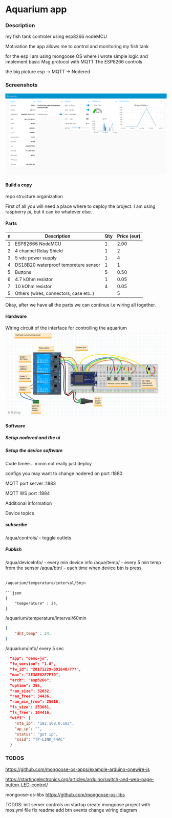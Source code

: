 Aquarium app
======

### Description

my fish tank controler using esp8266 nodeMCU

Motivation
the app allows me to control and monitoring my fish tank

for the esp i am using mongoose OS
where i wrote simple logic and implement basic Msg protocol with MQTT
The ESP8266 controls

the big picture
esp -> MQTT -> Nodered

### Screenshots

![aqua-dashboard-ui](/docs/aqua-dashboard-ui.PNG "dashboard")

#### Build a copy

repo structure organization

First of all you will need a place where to deploy the project. I am using raspberry pi, but it can be whatever else.

#### Parts
| n | Description  | Qty | Price (eur)
| --- | --- | --- |--- |
| 1 | ESP82666 NodeMCU | 1 | 2.00 |
| 2 | 4 channel Relay Shield | 1 | 2 |
| 3 | 5 vdc power supply | 1 | 4 |
| 4 | DS18B20 waterproof tempreture sensor | 1 | 1 |
| 5 | Buttons | 5 | 0.50 |
| 6 | 4.7 kOhm resistor | 1 | 0.05 |
| 7 | 10 kOhm resistor | 4 | 0.05 |
| 5 | Others (wires, connectors, case etc..) |  | 5 |

Okay, after we have all the parts we can continue i.e wiring all together.

#### Hardware

Wiring circuit of the interface for controlling the aquarium
![wiring-circuit](/docs/wiring-circuit.PNG "wiring circuit")

#### Software

##### Setup nodered and the ui

##### Setup the device software

Code timee... mmm not really just deploy

configs you may want to change
nodered on port :1880

MQTT port server :1883

MQTT WS port :1884

Additional information

Device topics

##### subscribe

/aqua/controls/ - toggle outlets

##### Publish

/aqua/deviceInfo/ - every min device info
/aqua/temp/ - every 5 min temp from the sensor
/aqua/btn/ - each time when device btn is press





















```

/aquarium/temperature/interval/5min

```json
{
    "temperature" : 24,
}
```

/aquarium/temperature/interval/60min

```json
{
    "dht_temp" : 24,
}
```

/aquarium/info/
every 5 sec

``` json
  "app": "demo-js",
  "fw_version": "1.0",
  "fw_id": "20171229-091640/???",
  "mac": "2E3AE82F7F70",
  "arch": "esp8266",
  "uptime": 295,
  "ram_size": 52032,
  "ram_free": 34436,
  "ram_min_free": 25616,
  "fs_size": 233681,
  "fs_free": 104416,
  "wifi": {
    "sta_ip": "192.168.0.102",
    "ap_ip": "",
    "status": "got ip",
    "ssid": "TP-LINK_44AC"
  }
```



### TODOS

https://github.com/mongoose-os-apps/example-arduino-onewire-js

https://startingelectronics.org/articles/arduino/switch-and-web-page-button-LED-control/


mongoose-os-libs
https://github.com/mongoose-os-libs


TODOS:
init server controls on startup
create mongoose project with mos.yml file
fix readme
add btn events
change wiring diagram
